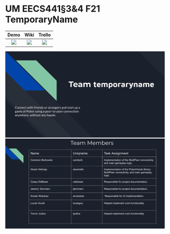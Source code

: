 # UM EECS441§3&4 F21 TemporaryName

| Demo  |  Wiki |  Trello  |
|:-----:|:-----:|:--------:|
|[<img src="https://eecs441.eecs.umich.edu/img/admin/video.png">][demo_page]|[<img src="https://eecs441.eecs.umich.edu/img/admin/wiki.png">][wiki_page]|[<img src="https://eecs441.eecs.umich.edu/img/admin/trello.png">][process_page]|

![Elevator Pitch](https://github.com/Tjudice/TemporaryName/blob/main/Images/elevatorpitch.png)
![Team](https://github.com/Tjudice/TemporaryName/blob/main/Images/team.png)

[demo_page]: https://youeltu.be/vBmq3DZyWI8
[wiki_page]: https://github.com/Tjudice/TemporaryName/wiki
[process_page]: https://trello.com/b/2fRZc1VF/team-temporaryname-product-board
